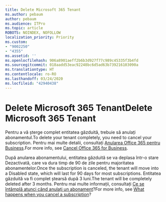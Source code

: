 ```yaml
---
title: Delete Microsoft 365 Tenant
ms.author: pebaum
author: pebaum
ms.audience: ITPro
ms.topic: article
ROBOTS: NOINDEX, NOFOLLOW
localization_priority: Priority
ms.custom:
- "9002250"
- "4355"
ms.assetid: ''
ms.openlocfilehash: 906a8901aeff2b6b3d927f77c989c45335f3b4fd
ms.sourcegitcommit: 018aadd53eac92248bc6d5ad63b739216103090a
ms.translationtype: HT
ms.contentlocale: ro-RO
ms.lasthandoff: 03/24/2020
ms.locfileid: "42940438"
---
```

# <a name="delete-microsoft-365-tenant"></a><span data-ttu-id="9ebc1-102">Delete Microsoft 365 Tenant</span><span class="sxs-lookup"><span data-stu-id="9ebc1-102">Delete Microsoft 365 Tenant</span></span>

<span data-ttu-id="9ebc1-103">Pentru a vă șterge complet entitatea găzduită, trebuie să anulați abonamentul.</span><span class="sxs-lookup"><span data-stu-id="9ebc1-103">To delete your tenant completely, you need to cancel your subscription.</span></span> <span data-ttu-id="9ebc1-104">Pentru mai multe detalii, consultați [Anularea Office 365 pentru Business](https://docs.microsoft.com/microsoft-365/commerce/subscriptions/cancel-your-subscription?view=o365-worldwide).</span><span class="sxs-lookup"><span data-stu-id="9ebc1-104">For more info, see [Cancel Office 365 for Business](https://docs.microsoft.com/microsoft-365/commerce/subscriptions/cancel-your-subscription?view=o365-worldwide).</span></span> 
 
<span data-ttu-id="9ebc1-105">După anularea abonamentului, entitatea găzduită se va deplasa într-o stare Dezactivată, care va dura timp de 90 de zile pentru majoritatea abonamentelor.</span><span class="sxs-lookup"><span data-stu-id="9ebc1-105">Once the subscription is canceled, the tenant will move into a Disabled state, which will last for 90 days for most subscriptions.</span></span> <span data-ttu-id="9ebc1-106">Entitatea găzduită va fi complet ștearsă după 3 luni.</span><span class="sxs-lookup"><span data-stu-id="9ebc1-106">The tenant will be completely deleted after 3 months.</span></span> <span data-ttu-id="9ebc1-107">Pentru mai multe informații, consultați [Ce se întâmplă atunci când anulați un abonament](https://docs.microsoft.com/microsoft-365/commerce/subscriptions/cancel-your-subscription?view=o365-worldwide#what-happens-when-you-cancel-a-subscription)?</span><span class="sxs-lookup"><span data-stu-id="9ebc1-107">For more info, see [What happens when you cancel a subscription](https://docs.microsoft.com/microsoft-365/commerce/subscriptions/cancel-your-subscription?view=o365-worldwide#what-happens-when-you-cancel-a-subscription)?</span></span>
